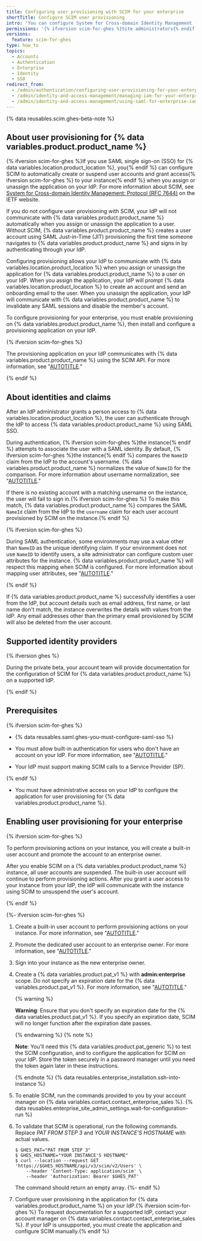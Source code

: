 ```yaml
---
title: Configuring user provisioning with SCIM for your enterprise
shortTitle: Configure SCIM user provisioning
intro: 'You can configure System for Cross-domain Identity Management (SCIM) for {% ifversion scim-for-ghes %}{% data variables.location.product_location %}{% endif %}, which automatically provisions user accounts when you assign the application for {% ifversion scim-for-ghes %}your instance{% endif %} to a user on your identity provider (IdP).'
permissions: '{% ifversion scim-for-ghes %}Site administrators{% endif %} can configure user provisioning for {% ifversion scim-for-ghes %}a {% data variables.product.product_name %} instance{% endif %}.'
versions:
  feature: scim-for-ghes
type: how_to
topics:
  - Accounts
  - Authentication
  - Enterprise
  - Identity
  - SSO
redirect_from:
  - /admin/authentication/configuring-user-provisioning-for-your-enterprise
  - /admin/identity-and-access-management/managing-iam-for-your-enterprise/configuring-user-provisioning-for-your-enterprise
  - /admin/identity-and-access-management/using-saml-for-enterprise-iam/configuring-user-provisioning-for-your-enterprise
---
```


{% data reusables.scim.ghes-beta-note %}

## About user provisioning for {% data variables.product.product_name %}

{% ifversion scim-for-ghes %}If you use SAML single sign-on (SSO) for {% data variables.location.product_location %}, you{% endif %} can configure SCIM to automatically create or suspend user accounts and grant access{% ifversion scim-for-ghes %} to your instance{% endif %} when you assign or unassign the application on your IdP. For more information about SCIM, see [System for Cross-domain Identity Management: Protocol (RFC 7644)](https://tools.ietf.org/html/rfc7644) on the IETF website.

If you do not configure user provisioning with SCIM, your IdP will not communicate with {% data variables.product.product_name %} automatically when you assign or unassign the application to a user. Without SCIM, {% data variables.product.product_name %} creates a user account using SAML Just-in-Time (JIT) provisioning the first time someone navigates to {% data variables.product.product_name %} and signs in by authenticating through your IdP.

Configuring provisioning allows your IdP to communicate with {% data variables.location.product_location %} when you assign or unassign the application for {% data variables.product.product_name %} to a user on your IdP. When you assign the application, your IdP will prompt {% data variables.location.product_location %} to create an account and send an onboarding email to the user. When you unassign the application, your IdP will communicate with {% data variables.product.product_name %} to invalidate any SAML sessions and disable the member's account.

To configure provisioning for your enterprise, you must enable provisioning on {% data variables.product.product_name %}, then install and configure a provisioning application on your IdP.

{% ifversion scim-for-ghes %}

The provisioning application on your IdP communicates with {% data variables.product.product_name %} using the SCIM API. For more information, see "[AUTOTITLE](/rest/enterprise-admin/scim)."

{% endif %}

## About identities and claims

After an IdP administrator grants a person access to {% data variables.location.product_location %}, the user can authenticate through the IdP to access {% data variables.product.product_name %} using SAML SSO.

During authentication, {% ifversion scim-for-ghes %}the instance{% endif %} attempts to associate the user with a SAML identity. By default, {% ifversion scim-for-ghes %}the instance{% endif %} compares the `NameID` claim from the IdP to the account's username. {% data variables.product.product_name %} normalizes the value of `NameID` for the comparison. For more information about username normalization, see "[AUTOTITLE](/admin/identity-and-access-management/managing-iam-for-your-enterprise/username-considerations-for-external-authentication#about-username-normalization)."

If there is no existing account with a matching username on the instance, the user will fail to sign in.{% ifversion scim-for-ghes %} To make this match, {% data variables.product.product_name %} compares the SAML `NameId` claim from the IdP to the `username` claim for each user account provisioned by SCIM on the instance.{% endif %}

{% ifversion scim-for-ghes %}

During SAML authentication, some environments may use a value other than `NameID` as the unique identifying claim. If your environment does not use `NameID` to identify users, a site administrator can configure custom user attributes for the instance. {% data variables.product.product_name %} will respect this mapping when SCIM is configured. For more information about mapping user attributes, see "[AUTOTITLE](/admin/identity-and-access-management/using-saml-for-enterprise-iam/configuring-saml-single-sign-on-for-your-enterprise#configuring-saml-sso)."

{% endif %}

If {% data variables.product.product_name %} successfully identifies a user from the IdP, but account details such as email address, first name, or last name don't match, the instance overwrites the details with values from the IdP. Any email addresses other than the primary email provisioned by SCIM will also be deleted from the user account.

## Supported identity providers

{% ifversion ghes %}

During the private beta, your account team will provide documentation for the configuration of SCIM for {% data variables.product.product_name %} on a supported IdP.

{% endif %}

## Prerequisites

{% ifversion scim-for-ghes %}

* {% data reusables.saml.ghes-you-must-configure-saml-sso %}

* You must allow built-in authentication for users who don't have an account on your IdP. For more information, see "[AUTOTITLE](/admin/identity-and-access-management/managing-iam-for-your-enterprise/allowing-built-in-authentication-for-users-outside-your-provider)."

* Your IdP must support making SCIM calls to a Service Provider (SP).

{% endif %}

* You must have administrative access on your IdP to configure the application for user provisioning for {% data variables.product.product_name %}.

## Enabling user provisioning for your enterprise

{% ifversion scim-for-ghes %}

To perform provisioning actions on your instance, you will create a built-in user account and promote the account to an enterprise owner.

After you enable SCIM on a {% data variables.product.product_name %} instance, all user accounts are suspended. The built-in user account will continue to perform provisioning actions. After you grant a user access to your instance from your IdP, the IdP will communicate with the instance using SCIM to unsuspend the user's account.

{% endif %}

{%- ifversion scim-for-ghes %}
1. Create a built-in user account to perform provisioning actions on your instance. For more information, see "[AUTOTITLE](/admin/identity-and-access-management/managing-iam-for-your-enterprise/allowing-built-in-authentication-for-users-outside-your-provider#inviting-users-outside-your-provider-to-authenticate-to-your-instance)."
1. Promote the dedicated user account to an enterprise owner. For more information, see "[AUTOTITLE](/admin/user-management/managing-users-in-your-enterprise/inviting-people-to-manage-your-enterprise#adding-an-enterprise-administrator-to-your-enterprise-account)."
1. Sign into your instance as the new enterprise owner.
1. Create a {% data variables.product.pat_v1 %} with **admin:enterprise** scope. Do not specify an expiration date for the {% data variables.product.pat_v1 %}. For more information, see "[AUTOTITLE](/authentication/keeping-your-account-and-data-secure/creating-a-personal-access-token)."

   {% warning %}

   **Warning**: Ensure that you don't specify an expiration date for the {% data variables.product.pat_v1 %}. If you specify an expiration date, SCIM will no longer function after the expiration date passes.

   {% endwarning %}
   {% note %}

   **Note**: You'll need this {% data variables.product.pat_generic %} to test the SCIM configuration, and to configure the application for SCIM on your IdP. Store the token securely in a password manager until you need the token again later in these instructions.

   {% endnote %}
{% data reusables.enterprise_installation.ssh-into-instance %}
1. To enable SCIM, run the commands provided to you by your account manager on {% data variables.contact.contact_enterprise_sales %}.
{% data reusables.enterprise_site_admin_settings.wait-for-configuration-run %}
1. To validate that SCIM is operational, run the following commands. Replace _PAT FROM STEP 3_ and _YOUR INSTANCE'S HOSTNAME_ with actual values.

   ```shell
   $ GHES_PAT="PAT FROM STEP 3"
   $ GHES_HOSTNAME="YOUR INSTANCE'S HOSTNAME"
   $ curl --location --request GET 'https://$GHES_HOSTNAME/api/v3/scim/v2/Users' \
       --header 'Content-Type: application/scim' \
       --header 'Authorization: Bearer $GHES_PAT'
   ```

   The command should return an empty array.
{%- endif %}
1. Configure user provisioning in the application for {% data variables.product.product_name %} on your IdP.{% ifversion scim-for-ghes %} To request documentation for a supported IdP, contact your account manager on {% data variables.contact.contact_enterprise_sales %}. If your IdP is unsupported, you must create the application and configure SCIM manually.{% endif %}

